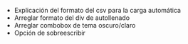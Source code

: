 * Explicación del formato del csv para la carga automática
* Arreglar formato del div de autollenado
* Arreglar combobox de tema oscuro/claro
* Opción de sobreescribir  